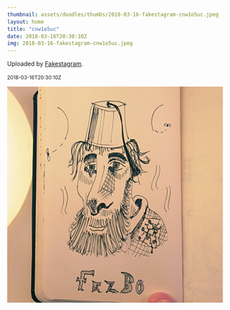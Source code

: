 ```yaml
---
thumbnail: assets/doodles/thumbs/2018-03-16-fakestagram-cnw1o5uc.jpeg
layout: home
title: "cnw1o5uc"
date: 2018-03-16T20:30:10Z
img: 2018-03-16-fakestagram-cnw1o5uc.jpeg
---
```


Uploaded by [Fakestagram](https://github.com/opyate/fakestagram).

<small>2018-03-16T20:30:10Z</small>

![Uploaded by Fakestagram](assets/doodles/original/2018-03-16-fakestagram-cnw1o5uc.jpeg)
